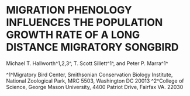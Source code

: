 # MIGRATION PHENOLOGY INFLUENCES THE POPULATION GROWTH RATE OF A LONG DISTANCE MIGRATORY SONGBIRD
Michael T. Hallworth^1,2,3^, T. Scott Sillett^1^, and Peter P. Marra^1^ 

^1^Migratory Bird Center, Smithsonian Conservation Biology Institute, National Zoological Park, MRC 5503, Washington DC 20013
^2^College of Science, George Mason University, 4400 Patriot Drive, Fairfax VA. 22030

